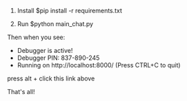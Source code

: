 1. Install 
$pip install -r requirements.txt

2. Run
$python main_chat.py

Then when you see:
* Debugger is active!
 * Debugger PIN: 837-890-245
 * Running on http://localhost:8000/ (Press CTRL+C to quit)

press alt + click this link above

That's all!